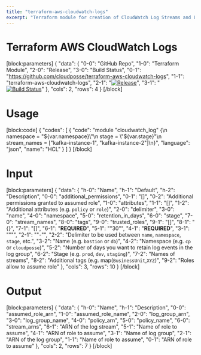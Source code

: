 ```yaml
---
title: "terraform-aws-cloudwatch-logs"
excerpt: "Terraform module for creation of CloudWatch Log Streams and Log Groups for use with Fluentd."
---
```

# Terraform AWS CloudWatch Logs
[block:parameters]
{
  "data": {
    "0-0": "GitHub Repo",
    "1-0": "Terraform Module",
    "2-0": "Release",
    "3-0": "Build Status",
    "0-1": "https://github.com/cloudposse/terraform-aws-cloudwatch-logs",
    "1-1": "terraform-aws-cloudwatch-logs",
    "2-1": "[![Release](https://img.shields.io/github/release/cloudposse/terraform-aws-cloudwatch-logs.svg)](https://github.com/cloudposse/terraform-aws-cloudwatch-logs/releases)",
    "3-1": "[![Build Status](https://travis-ci.org/cloudposse/terraform-aws-cloudwatch-logs.svg?branch=master)](https://travis-ci.org/cloudposse/terraform-aws-cloudwatch-logs)"
  },
  "cols": 2,
  "rows": 4
}
[/block]

# Usage
[block:code]
{
  "codes": [
    {
      "code": "module \"cloudwatch_log\" {\n  namespace    = \"${var.namespace}\"\n  stage        = \"${var.stage}\"\n  stream_names = [\"kafka-instance-1\", \"kafka-instance-2\"]\n}",
      "language": "json",
      "name": "HCL"
    }
  ]
}
[/block]
# Input
[block:parameters]
{
  "data": {
    "h-0": "Name",
    "h-1": "Default",
    "h-2": "Description",
    "0-0": "additional_permissions",
    "0-1": "[]",
    "0-2": "Additional permissions granted to assumed role",
    "1-0": "attributes",
    "1-1": "[]",
    "1-2": "Additional attributes (e.g. `policy` or `role`)",
    "2-0": "delimiter",
    "3-0": "name",
    "4-0": "namespace",
    "5-0": "retention_in_days",
    "6-0": "stage",
    "7-0": "stream_names",
    "8-0": "tags",
    "9-0": "trusted_roles",
    "9-1": "[]",
    "8-1": "{}",
    "7-1": "[]",
    "6-1": "__REQUIRED__",
    "5-1": "\"30\"",
    "4-1": "__REQUIRED__",
    "3-1": "\"\"",
    "2-1": "\"-\"",
    "2-2": "Delimiter to be used between `name`, `namespace`, `stage`, etc.",
    "3-2": "Name  (e.g. `bastion` or `db`)",
    "4-2": "Namespace (e.g. `cp` or `cloudposse`)",
    "5-2": "Number of days you want to retain log events in the log group",
    "6-2": "Stage (e.g. `prod`, `dev`, `staging`)",
    "7-2": "Names of streams",
    "8-2": "Additional tags (e.g. map(`BusinessUnit`,`XYZ`)",
    "9-2": "Roles allow to assume role"
  },
  "cols": 3,
  "rows": 10
}
[/block]
# Output
[block:parameters]
{
  "data": {
    "h-0": "Name",
    "h-1": "Description",
    "0-0": "assumed_role_arn",
    "1-0": "assumed_role_name",
    "2-0": "log_group_arn",
    "3-0": "log_group_name",
    "4-0": "policy_arn",
    "5-0": "policy_name",
    "6-0": "stream_arns",
    "6-1": "ARN of the log stream",
    "5-1": "Name of role to assume",
    "4-1": "ARN of role to assume",
    "3-1": "Name of log group",
    "2-1": "ARN of the log group",
    "1-1": "Name of role to assume",
    "0-1": "ARN of role to assume"
  },
  "cols": 2,
  "rows": 7
}
[/block]